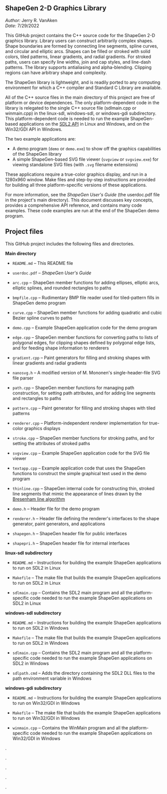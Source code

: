 ShapeGen 2-D Graphics Library
-------------

_Author:_ Jerry R. VanAken  
_Date:_ 7/29/2022

This GitHub project contains the C++ source code for the ShapeGen 2-D graphics library. Library users can construct arbitrarily complex shapes. Shape boundaries are formed by connecting line segments, spline curves, and circular and elliptic arcs. Shapes can be filled or stroked with solid colors, tiled patterns, linear gradients, and radial gradients. For stroked paths, users can specify line widths, join and cap styles, and line-dash patterns. The library supports antialiasing and alpha-blending. Clipping regions can have arbitrary shape and complexity.

The ShapeGen library is lightweight, and is readily ported to any computing environment for which a C++ compiler and Standard C Library are available.

All of the C++ source files in the main directory of this project are free of platform or device dependences. The only platform-dependent code in the library is relegated to the single C++ source file (sdlmain.cpp or winmain.cpp) in the linux-sdl, windows-sdl, or windows-gdi subdirectory. This platform-dependent code is needed to run the example ShapeGen-based applications on the [SDL2 API](https://wiki.libsdl.org/) in Linux and Windows, and on the Win32/GDI API in Windows.

The two example applications are:
* A demo program (`demo` or `demo.exe`) to show off the graphics capabilities of the ShapeGen library
* A simple ShapeGen-based SVG file viewer (`svgview` or `svgview.exe`) for viewing standalone SVG files (with `.svg` filename extensions)

These applications require a true-color graphics display, and run in a 1280x960 window. Make files and step-by-step instructions are provided for building all three platform-specific versions of these applications. 

For more information, see the _ShapeGen User's Guide_ (the userdoc.pdf file in the project's main directory). This document discusses key concepts, provides a comprehensive API reference, and contains many code examples. These code examples are run at the end of the ShapeGen demo program.

## Project files

This GitHub project includes the following files and directories.

**Main directory**

* `README.md` &ndash; This README file

* `userdoc.pdf` &ndash; _ShapeGen User's Guide_

* `arc.cpp` &ndash; ShapeGen member functions for adding ellipses, elliptic arcs, elliptic splines, and rounded rectangles to paths

* `bmpfile.cpp` &ndash; Rudimentary BMP file reader used for tiled-pattern fills in ShapeGen demo program

* `curve.cpp` &ndash; ShapeGen member functions for adding quadratic and cubic Bezier spline curves to paths
 
* `demo.cpp` &ndash; Example ShapeGen application code for the demo program
 
* `edge.cpp` &ndash; ShapeGen member functions for converting paths to lists of polygonal edges, for clipping shapes defined by polygonal edge lists, and for feeding shape information to renderers

* `gradient.cpp` &ndash; Paint generators for filling and stroking shapes with linear gradients and radial gradients

* `nanosvg.h` &ndash; A modified version of M. Mononen's single-header-file SVG file parser
 
* `path.cpp` &ndash; ShapeGen member functions for managing path construction, for setting path attributes, and for adding line segments and rectangles to paths

* `pattern.cpp` &ndash; Paint generator for filling and stroking shapes with tiled patterns

* `renderer.cpp` &ndash; Platform-independent renderer implementation for true-color graphics displays

* `stroke.cpp` &ndash; ShapeGen member functions for stroking paths, and for setting the attributes of stroked paths

* `svgview.cpp` &ndash; Example ShapeGen application code for the SVG file viewer
 
* `textapp.cpp` &ndash; Example application code that uses the ShapeGen functions to construct the simple graphical text used in the demo program
 
* `thinline.cpp` &ndash; ShapeGen internal code for constructing thin, stroked line segments that mimic the appearance of lines drawn by the [Bresenham line algorithm](https://en.wikipedia.org/wiki/Bresenham's_line_algorithm)
 
* `demo.h` &ndash; Header file for the demo program

* `renderer.h` &ndash; Header file defining the renderer's interfaces to the shape generator, paint generators, and applications
 
* `shapegen.h` &ndash; ShapeGen header file for public interfaces
 
* `shapepri.h` &ndash; ShapeGen header file for internal interfaces

**linux-sdl subdirectory**

* `README.md` &ndash; Instructions for building the example ShapeGen applications to run on SDL2 in Linux

* `Makefile` &ndash; The make file that builds the example ShapeGen applications to run on SDL2 in Linux

* `sdlmain.cpp` &ndash; Contains the SDL2 main program and all the platform-specific code needed to run the example ShapeGen applications on SDL2 in Linux

**windows-sdl subdirectory**

* `README.md` &ndash; Instructions for building the example ShapeGen applications to run on SDL2 in Windows

* `Makefile` &ndash; The make file that builds the example ShapeGen applications to run on SDL2 in Windows

* `sdlmain.cpp` &ndash; Contains the SDL2 main program and all the platform-specific code needed to run the example ShapeGen applications on SDL2 in Windows

* `sdlpath.cmd` &ndash; Adds the directory containing the SDL2 DLL files to the path environment variable in Windows

**windows-gdi subdirectory**

* `README.md` &ndash; Instructions for building the example ShapeGen applications to run on Win32/GDI in Windows

* `Makefile` &ndash; The make file that builds the example ShapeGen applications to run on Win32/GDI in Windows

* `winmain.cpp` &ndash; Contains the WinMain program and all the platform-specific code needed to run the example ShapeGen applications on Win32/GDI in Windows

.

.

.

.

.
